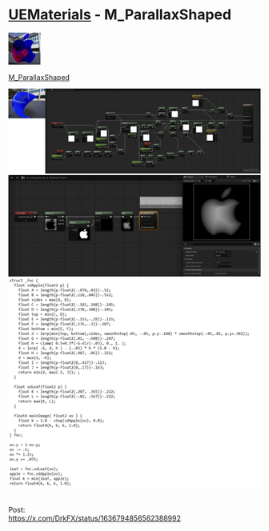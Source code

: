 # <a href="..">UEMaterials</a> - M_ParallaxShaped
<img src="M_ParallaxShaped_00.jpeg" width="64px" /><br/>

<a href="../M_ParallaxShaped.uasset">M_ParallaxShaped</a><br/>

<img src="M_ParallaxShaped_01.jpeg" width="640px" /><br/>
<img src="M_ParallaxShaped_02.jpeg" width="640px" /><br/>
<img src="M_ParallaxShaped_03.png" width="640px" /><br/>

<br/>
Post:<br/>
<a href="https://x.com/DrkFX/status/1636794856562388992">https://x.com/DrkFX/status/1636794856562388992</a><br/>